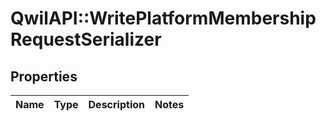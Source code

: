 # QwilAPI::WritePlatformMembershipRequestSerializer

## Properties
Name | Type | Description | Notes
------------ | ------------- | ------------- | -------------


